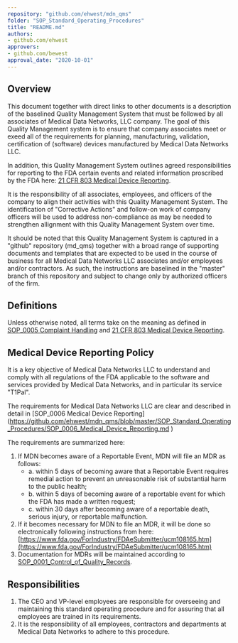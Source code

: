 ```yaml
---
repository: "github.com/ehwest/mdn_qms"
folder: "SOP_Standard_Operating_Procedures"
title: "README.md"
authors:
- github.com/ehwest
approvers:
- github.com/bewest
approval_date: "2020-10-01"
---
```


## Overview

This document together with direct links to other documents is a description of the baselined Quality Management System that must be followed by all associates of Medical Data Networks, LLC company.   The goal of this Quality Management system is to ensure that company associates meet or exeed all of the requirements for planning, manufacturing, validation, certification of (software) devices manufactured by Medical Data Networks LLC.  

In addition, this Quality Management System outlines agreed responsibilities for reporting to the FDA certain events and related information proscribed by the FDA here:  [21 CFR 803 Medical Device Reporting](https://www.accessdata.fda.gov/scripts/cdrh/cfdocs/cfcfr/CFRSearch.cfm?CFRPart=803).

It is the responsibility of all associates, employees, and officers of the company to align their activities with this Quality Management System.  The identification of "Corrective Actions" and follow-on work of company officers will be used to address non-compliance as may be needed to strengthen allignment with this Quality Management System over time.

It should be noted that this Quality Management System is captured in a "github" repository (md_qms) together with a broad range of supporting documents and templates that are expected to be used in the course of business for all Medical Data Networks LLC associates and/or employees and/or contractors.  As such, the instructions are baselined in the "master" branch of this repository and subject to change only by authorized officers of the firm.

## Definitions

Unless otherwise noted, all terms take on the meaning as defined in [SOP_0005 Complaint Handling](https://github.com/ehwest/mdn_qms/blob/master/SOP_Standard_Operating_Procedures/SOP_0005_Complaint_Handling.md) and [21 CFR 803 Medical Device Reporting](https://www.accessdata.fda.gov/scripts/cdrh/cfdocs/cfcfr/CFRSearch.cfm?CFRPart=803).

## Medical Device Reporting Policy

It is a key objective of Medical Data Networks LLC to understand and comply with all regulations of the FDA applicable to the software and services provided by Medical Data Networks, and in particular its service "T1Pal".  

The requirements for Medical Data Networks LLC are clear and described in detail in [SOP_0006 Medical Device Reporting] (https://github.com/ehwest/mdn_qms/blob/master/SOP_Standard_Operating_Procedures/SOP_0006_Medical_Device_Reporting.md )

The requirements are summarized here:

  1. If MDN becomes aware of a Reportable Event, MDN will file an MDR as follows:
     * a. within 5 days of becoming aware that a Reportable Event requires remedial action to prevent an unreasonable risk of substantial harm to the public health;
     * b. within 5 days of becoming aware of a reportable event for which the FDA has made a written request;
     * c. within 30 days after becoming aware of a reportable death, serious injury, or reportable malfunction.
  2. If it becomes necessary for MDN to file an MDR, it will be done so electronically following instructions from here: [https://www.fda.gov/ForIndustry/FDAeSubmitter/ucm108165.htm](https://www.fda.gov/ForIndustry/FDAeSubmitter/ucm108165.htm)
  3. Documentation for MDRs will be maintained according to [SOP_0001_Control_of_Quality_Records](https://github.com/ehwest/mdn_qms/blob/master/SOP_Standard_Operating_Procedures/SOP_0001_Control_of_Quality_Records.md).

## Responsibilities

1. The CEO and VP-level employees are responsible for overseeing and maintaining this standard operating procedure and for assuring that all employees are trained in its requirements.
2. It is the responsibility of all employees, contractors and departments at Medical Data Networks to adhere to this procedure.
